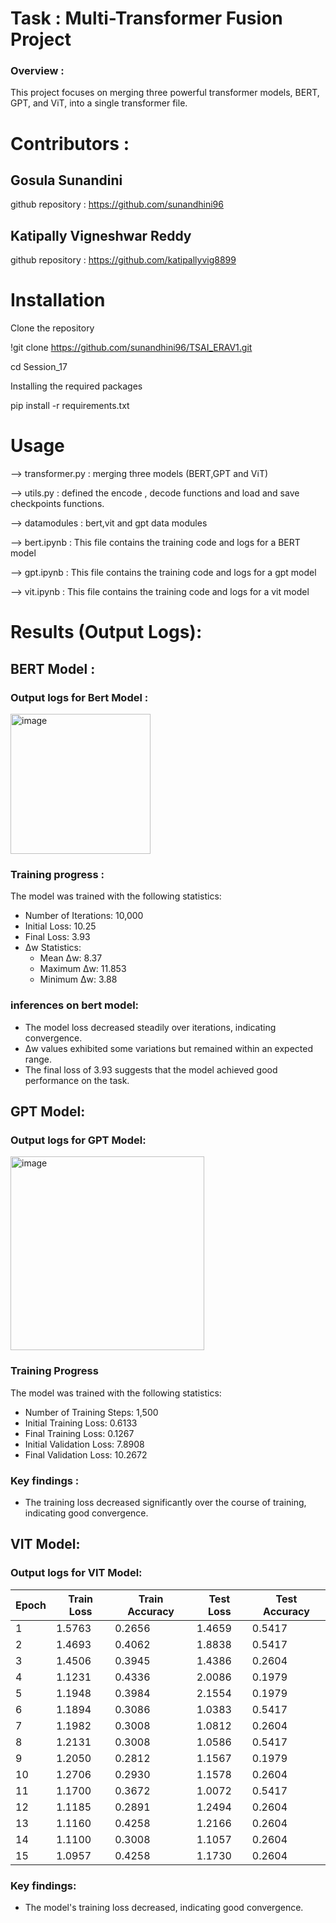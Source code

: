 # Task : Multi-Transformer Fusion Project

### Overview : 

This project focuses on merging three powerful transformer models, BERT, GPT, and ViT, into a single transformer file.

#  Contributors :

## Gosula Sunandini 
github repository : https://github.com/sunandhini96
## Katipally Vigneshwar Reddy
github repository : https://github.com/katipallyvig8899

# Installation

Clone the repository

!git clone https://github.com/sunandhini96/TSAI_ERAV1.git

cd Session_17

Installing the required packages

pip install -r requirements.txt

# Usage

--> transformer.py : merging three models (BERT,GPT and ViT)

--> utils.py : defined the encode , decode functions and load and save checkpoints functions.

--> datamodules : bert,vit and gpt data modules 

--> bert.ipynb : This file contains the training code and logs for a BERT model

--> gpt.ipynb : This file contains the training code and logs for a gpt model

--> vit.ipynb : This file contains the training code and logs for a vit model

# Results (Output Logs):

## BERT Model : 

### Output logs for Bert Model :

<img width="224" alt="image" src="https://github.com/sunandhini96/TSAI_ERAV1/assets/63030539/d65602e3-e135-4b66-aafe-793a2c08483c">

### Training progress :

The model was trained with the following statistics:

- Number of Iterations: 10,000
- Initial Loss: 10.25
- Final Loss: 3.93
- Δw Statistics:
  - Mean Δw: 8.37
  - Maximum Δw: 11.853
  - Minimum Δw: 3.88
 
### inferences on bert model:

- The model loss decreased steadily over iterations, indicating convergence.
- Δw values exhibited some variations but remained within an expected range.
- The final loss of 3.93 suggests that the model achieved good performance on the task.


## GPT Model:

### Output logs for GPT Model:

<img width="310" alt="image" src="https://github.com/sunandhini96/TSAI_ERAV1/assets/63030539/d626d6b2-e989-452e-9c2d-d939032baaa9">

### Training Progress

The model was trained with the following statistics:

- Number of Training Steps: 1,500
- Initial Training Loss: 0.6133
- Final Training Loss: 0.1267
- Initial Validation Loss: 7.8908
- Final Validation Loss: 10.2672
  
### Key findings :

 - The training loss decreased significantly over the course of training, indicating good convergence.

## VIT Model:

### Output logs for VIT Model:

| Epoch | Train Loss | Train Accuracy | Test Loss | Test Accuracy |
|-------|------------|----------------|-----------|---------------|
| 1     | 1.5763     | 0.2656         | 1.4659    | 0.5417        |
| 2     | 1.4693     | 0.4062         | 1.8838    | 0.5417        |
| 3     | 1.4506     | 0.3945         | 1.4386    | 0.2604        |
| 4     | 1.1231     | 0.4336         | 2.0086    | 0.1979        |
| 5     | 1.1948     | 0.3984         | 2.1554    | 0.1979        |
| 6     | 1.1894     | 0.3086         | 1.0383    | 0.5417        |
| 7     | 1.1982     | 0.3008         | 1.0812    | 0.2604        |
| 8     | 1.2131     | 0.3008         | 1.0586    | 0.5417        |
| 9     | 1.2050     | 0.2812         | 1.1567    | 0.1979        |
| 10    | 1.2706     | 0.2930         | 1.1578    | 0.2604        |
| 11    | 1.1700     | 0.3672         | 1.0072    | 0.5417        |
| 12    | 1.1185     | 0.2891         | 1.2494    | 0.2604        |
| 13    | 1.1160     | 0.4258         | 1.2166    | 0.2604        |
| 14    | 1.1100     | 0.3008         | 1.1057    | 0.2604        |
| 15    | 1.0957     | 0.4258         | 1.1730    | 0.2604        |


### Key findings:

- The model's training loss decreased, indicating good convergence.












